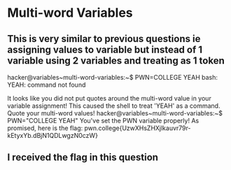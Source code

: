 # Multi-word Variables
## This is very similar to previous questions ie assigning values to variable but instead of 1 variable using 2 variables  and treating as 1 token
  hacker@variables~multi-word-variables:~$ PWN=COLLEGE YEAH
  bash: YEAH: command not found
  
  It looks like you did not put quotes around the multi-word value in your 
  variable assignment! This caused the shell to treat 'YEAH' as a command. Quote 
  your multi-word values!
  hacker@variables~multi-word-variables:~$ PWN="COLLEGE YEAH"
  You've set the PWN variable properly! As promised, here is the flag:
  pwn.college{UzwXHsZHXjlkauvr79r-kEtyxYb.dBjN1QDLwgzN0czW}
## I received the flag in this question